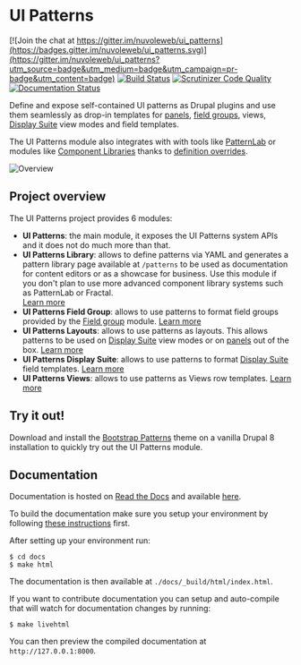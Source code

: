 # UI Patterns

[![Join the chat at https://gitter.im/nuvoleweb/ui_patterns](https://badges.gitter.im/nuvoleweb/ui_patterns.svg)](https://gitter.im/nuvoleweb/ui_patterns?utm_source=badge&utm_medium=badge&utm_campaign=pr-badge&utm_content=badge)
[![Build Status](https://travis-ci.org/nuvoleweb/ui_patterns.svg?branch=8.x-1.x)](https://travis-ci.org/nuvoleweb/ui_patterns)
[![Scrutinizer Code Quality](https://scrutinizer-ci.com/g/nuvoleweb/ui_patterns/badges/quality-score.png?b=8.x-1.x)](https://scrutinizer-ci.com/g/nuvoleweb/ui_patterns/?branch=8.x-1.x)
[![Documentation Status](https://readthedocs.org/projects/ui-patterns/badge/?version=8.x-1.x)](http://ui-patterns.readthedocs.io/en/8.x-1.x/?badge=8.x-1.x)

Define and expose self-contained UI patterns as Drupal plugins and use them seamlessly as drop-in templates for 
[panels](https://www.drupal.org/project/panels), [field groups](https://www.drupal.org/project/field_group), views,
[Display Suite](https://www.drupal.org/project/ds) view modes and field templates. 

The UI Patterns module also integrates with with tools like [PatternLab](http://patternlab.io/) or modules like 
[Component Libraries](https://www.drupal.org/project/components) thanks to 
[definition overrides](http://ui-patterns.readthedocs.io/en/8.x-1.x/content/patterns-definition.html#override-patterns-behavior).

![Overview](https://raw.githubusercontent.com/nuvoleweb/ui_patterns/8.x-1.x/docs/images/patterns-overview.png)

## Project overview

The UI Patterns project provides 6 modules:

- **UI Patterns**: the main module, it exposes the UI Patterns system APIs and it does not do much more than that.
- **UI Patterns Library**: allows to define patterns via YAML and generates a pattern library page available at `/patterns`
  to be used as documentation for content editors or as a showcase for business. Use this module if you don't plan to
  use more advanced component library systems such as PatternLab or Fractal.  
  [Learn more](http://ui-patterns.readthedocs.io/en/8.x-1.x/content/patterns-definition.html)
- **UI Patterns Field Group**: allows to use patterns to format field groups provided by the
  [Field group](https://www.drupal.org/project/field_group) module.
  [Learn more](http://ui-patterns.readthedocs.io/en/8.x-1.x/content/field-group.html)
- **UI Patterns Layouts**: allows to use patterns as layouts. This allows patterns to be used on
  [Display Suite](https://www.drupal.org/project/ds) view modes or on [panels](https://www.drupal.org/project/panels) 
  out of the box. [Learn more](http://ui-patterns.readthedocs.io/en/8.x-1.x/content/layout-plugin.html)
- **UI Patterns Display Suite**: allows to use patterns to format [Display Suite](https://www.drupal.org/project/ds)
  field templates. [Learn more](http://ui-patterns.readthedocs.io/en/8.x-1.x/content/field-templates.html)
- **UI Patterns Views**: allows to use patterns as Views row templates.
  [Learn more](http://ui-patterns.readthedocs.io/en/8.x-1.x/content/views.html)

## Try it out!

Download and install the [Bootstrap Patterns](https://github.com/nuvoleweb/bootstrap_patterns) theme on a vanilla Drupal
8 installation to quickly try out the UI Patterns module.


## Documentation

Documentation is hosted on [Read the Docs](https://readthedocs.org/) and available [here](http://ui-patterns.readthedocs.io/en/8.x-1.x).

To build the documentation make sure you setup your environment by following
[these instructions](http://read-the-docs.readthedocs.io/en/latest/getting_started.html) first.

After setting up your environment run:

```
$ cd docs
$ make html
```

The documentation is then available at ``./docs/_build/html/index.html``.

If you want to contribute documentation you can setup and auto-compile that will watch for documentation changes by running:

```
$ make livehtml
```

You can then preview the compiled documentation at ``http://127.0.0.1:8000``.
